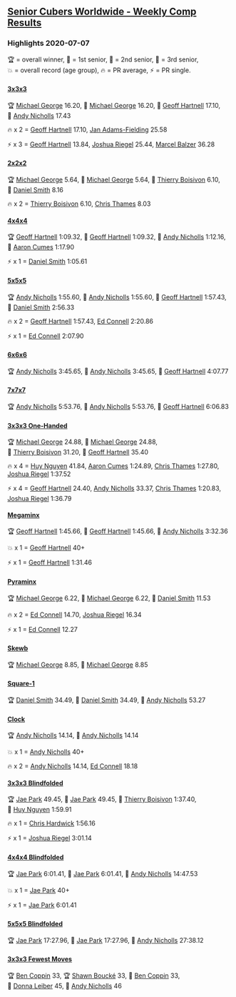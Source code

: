 <style>table {white-space: nowrap;}</style>

## [Senior Cubers Worldwide - Weekly Comp Results](/scw-comp/results/)
### Highlights 2020-07-07

<span style="white-space: nowrap;">🏆 = overall winner</span>, <span style="white-space: nowrap;">🥇 = 1st senior</span>, <span style="white-space: nowrap;">🥈 = 2nd senior</span>, <span style="white-space: nowrap;">🥉 = 3rd senior</span>, <span style="white-space: nowrap;">💥 = overall record (age group)</span>, <span style="white-space: nowrap;">🔥 = PR average</span>, <span style="white-space: nowrap;">⚡ = PR single</span>.

#### [3x3x3](333.md)

<span style="white-space: nowrap;">🏆 [Michael George](../../persons/michael_george/333.md) 16.20</span>, <span style="white-space: nowrap;">🥇 [Michael George](../../persons/michael_george/333.md) 16.20</span>, <span style="white-space: nowrap;">🥈 [Geoff Hartnell](../../persons/geoff_hartnell/333.md) 17.10</span>, <span style="white-space: nowrap;">🥉 [Andy Nicholls](../../persons/andy_nicholls/333.md) 17.43</span>

🔥 x 2 = <span style="white-space: nowrap;">[Geoff Hartnell](../../persons/geoff_hartnell/333.md) 17.10</span>, <span style="white-space: nowrap;">[Jan Adams-Fielding](../../persons/jan_adams_fielding/333.md) 25.58</span>

⚡ x 3 = <span style="white-space: nowrap;">[Geoff Hartnell](../../persons/geoff_hartnell/333.md) 13.84</span>, <span style="white-space: nowrap;">[Joshua Riegel](../../persons/joshua_riegel/333.md) 25.44</span>, <span style="white-space: nowrap;">[Marcel Balzer](../../persons/marcel_balzer/333.md) 36.28</span>

#### [2x2x2](222.md)

<span style="white-space: nowrap;">🏆 [Michael George](../../persons/michael_george/222.md) 5.64</span>, <span style="white-space: nowrap;">🥇 [Michael George](../../persons/michael_george/222.md) 5.64</span>, <span style="white-space: nowrap;">🥈 [Thierry Boisivon](../../persons/thierry_boisivon/222.md) 6.10</span>, <span style="white-space: nowrap;">🥉 [Daniel Smith](../../persons/daniel_smith/222.md) 8.16</span>

🔥 x 2 = <span style="white-space: nowrap;">[Thierry Boisivon](../../persons/thierry_boisivon/222.md) 6.10</span>, <span style="white-space: nowrap;">[Chris Thames](../../persons/chris_thames/222.md) 8.03</span>

#### [4x4x4](444.md)

<span style="white-space: nowrap;">🏆 [Geoff Hartnell](../../persons/geoff_hartnell/444.md) 1:09.32</span>, <span style="white-space: nowrap;">🥇 [Geoff Hartnell](../../persons/geoff_hartnell/444.md) 1:09.32</span>, <span style="white-space: nowrap;">🥈 [Andy Nicholls](../../persons/andy_nicholls/444.md) 1:12.16</span>, <span style="white-space: nowrap;">🥉 [Aaron Cumes](../../persons/aaron_cumes/444.md) 1:17.90</span>

⚡ x 1 = <span style="white-space: nowrap;">[Daniel Smith](../../persons/daniel_smith/444.md) 1:05.61</span>

#### [5x5x5](555.md)

<span style="white-space: nowrap;">🏆 [Andy Nicholls](../../persons/andy_nicholls/555.md) 1:55.60</span>, <span style="white-space: nowrap;">🥇 [Andy Nicholls](../../persons/andy_nicholls/555.md) 1:55.60</span>, <span style="white-space: nowrap;">🥈 [Geoff Hartnell](../../persons/geoff_hartnell/555.md) 1:57.43</span>, <span style="white-space: nowrap;">🥉 [Daniel Smith](../../persons/daniel_smith/555.md) 2:56.33</span>

🔥 x 2 = <span style="white-space: nowrap;">[Geoff Hartnell](../../persons/geoff_hartnell/555.md) 1:57.43</span>, <span style="white-space: nowrap;">[Ed Connell](../../persons/ed_connell/555.md) 2:20.86</span>

⚡ x 1 = <span style="white-space: nowrap;">[Ed Connell](../../persons/ed_connell/555.md) 2:07.90</span>

#### [6x6x6](666.md)

<span style="white-space: nowrap;">🏆 [Andy Nicholls](../../persons/andy_nicholls/666.md) 3:45.65</span>, <span style="white-space: nowrap;">🥇 [Andy Nicholls](../../persons/andy_nicholls/666.md) 3:45.65</span>, <span style="white-space: nowrap;">🥈 [Geoff Hartnell](../../persons/geoff_hartnell/666.md) 4:07.77</span>

#### [7x7x7](777.md)

<span style="white-space: nowrap;">🏆 [Andy Nicholls](../../persons/andy_nicholls/777.md) 5:53.76</span>, <span style="white-space: nowrap;">🥇 [Andy Nicholls](../../persons/andy_nicholls/777.md) 5:53.76</span>, <span style="white-space: nowrap;">🥈 [Geoff Hartnell](../../persons/geoff_hartnell/777.md) 6:06.83</span>

#### [3x3x3 One-Handed](333oh.md)

<span style="white-space: nowrap;">🏆 [Michael George](../../persons/michael_george/333oh.md) 24.88</span>, <span style="white-space: nowrap;">🥇 [Michael George](../../persons/michael_george/333oh.md) 24.88</span>, <span style="white-space: nowrap;">🥈 [Thierry Boisivon](../../persons/thierry_boisivon/333oh.md) 31.20</span>, <span style="white-space: nowrap;">🥉 [Geoff Hartnell](../../persons/geoff_hartnell/333oh.md) 35.40</span>

🔥 x 4 = <span style="white-space: nowrap;">[Huy Nguyen](../../persons/huy_nguyen/333oh.md) 41.84</span>, <span style="white-space: nowrap;">[Aaron Cumes](../../persons/aaron_cumes/333oh.md) 1:24.89</span>, <span style="white-space: nowrap;">[Chris Thames](../../persons/chris_thames/333oh.md) 1:27.80</span>, <span style="white-space: nowrap;">[Joshua Riegel](../../persons/joshua_riegel/333oh.md) 1:37.52</span>

⚡ x 4 = <span style="white-space: nowrap;">[Geoff Hartnell](../../persons/geoff_hartnell/333oh.md) 24.40</span>, <span style="white-space: nowrap;">[Andy Nicholls](../../persons/andy_nicholls/333oh.md) 33.37</span>, <span style="white-space: nowrap;">[Chris Thames](../../persons/chris_thames/333oh.md) 1:20.83</span>, <span style="white-space: nowrap;">[Joshua Riegel](../../persons/joshua_riegel/333oh.md) 1:36.79</span>

#### [Megaminx](minx.md)

<span style="white-space: nowrap;">🏆 [Geoff Hartnell](../../persons/geoff_hartnell/minx.md) 1:45.66</span>, <span style="white-space: nowrap;">🥇 [Geoff Hartnell](../../persons/geoff_hartnell/minx.md) 1:45.66</span>, <span style="white-space: nowrap;">🥈 [Andy Nicholls](../../persons/andy_nicholls/minx.md) 3:32.36</span>

💥 x 1 = <span style="white-space: nowrap;">[Geoff Hartnell](../../persons/geoff_hartnell/minx.md) 40+</span>

⚡ x 1 = <span style="white-space: nowrap;">[Geoff Hartnell](../../persons/geoff_hartnell/minx.md) 1:31.46</span>

#### [Pyraminx](pyram.md)

<span style="white-space: nowrap;">🏆 [Michael George](../../persons/michael_george/pyram.md) 6.22</span>, <span style="white-space: nowrap;">🥇 [Michael George](../../persons/michael_george/pyram.md) 6.22</span>, <span style="white-space: nowrap;">🥈 [Daniel Smith](../../persons/daniel_smith/pyram.md) 11.53</span>

🔥 x 2 = <span style="white-space: nowrap;">[Ed Connell](../../persons/ed_connell/pyram.md) 14.70</span>, <span style="white-space: nowrap;">[Joshua Riegel](../../persons/joshua_riegel/pyram.md) 16.34</span>

⚡ x 1 = <span style="white-space: nowrap;">[Ed Connell](../../persons/ed_connell/pyram.md) 12.27</span>

#### [Skewb](skewb.md)

<span style="white-space: nowrap;">🏆 [Michael George](../../persons/michael_george/skewb.md) 8.85</span>, <span style="white-space: nowrap;">🥇 [Michael George](../../persons/michael_george/skewb.md) 8.85</span>

#### [Square-1](sq1.md)

<span style="white-space: nowrap;">🏆 [Daniel Smith](../../persons/daniel_smith/sq1.md) 34.49</span>, <span style="white-space: nowrap;">🥇 [Daniel Smith](../../persons/daniel_smith/sq1.md) 34.49</span>, <span style="white-space: nowrap;">🥈 [Andy Nicholls](../../persons/andy_nicholls/sq1.md) 53.27</span>

#### [Clock](clock.md)

<span style="white-space: nowrap;">🏆 [Andy Nicholls](../../persons/andy_nicholls/clock.md) 14.14</span>, <span style="white-space: nowrap;">🥇 [Andy Nicholls](../../persons/andy_nicholls/clock.md) 14.14</span>

💥 x 1 = <span style="white-space: nowrap;">[Andy Nicholls](../../persons/andy_nicholls/clock.md) 40+</span>

🔥 x 2 = <span style="white-space: nowrap;">[Andy Nicholls](../../persons/andy_nicholls/clock.md) 14.14</span>, <span style="white-space: nowrap;">[Ed Connell](../../persons/ed_connell/clock.md) 18.18</span>

#### [3x3x3 Blindfolded](333bf.md)

<span style="white-space: nowrap;">🏆 [Jae Park](../../persons/jae_park/333bf.md) 49.45</span>, <span style="white-space: nowrap;">🥇 [Jae Park](../../persons/jae_park/333bf.md) 49.45</span>, <span style="white-space: nowrap;">🥈 [Thierry Boisivon](../../persons/thierry_boisivon/333bf.md) 1:37.40</span>, <span style="white-space: nowrap;">🥉 [Huy Nguyen](../../persons/huy_nguyen/333bf.md) 1:59.91</span>

🔥 x 1 = <span style="white-space: nowrap;">[Chris Hardwick](../../persons/chris_hardwick/333bf.md) 1:56.16</span>

⚡ x 1 = <span style="white-space: nowrap;">[Joshua Riegel](../../persons/joshua_riegel/333bf.md) 3:01.14</span>

#### [4x4x4 Blindfolded](444bf.md)

<span style="white-space: nowrap;">🏆 [Jae Park](../../persons/jae_park/444bf.md) 6:01.41</span>, <span style="white-space: nowrap;">🥇 [Jae Park](../../persons/jae_park/444bf.md) 6:01.41</span>, <span style="white-space: nowrap;">🥈 [Andy Nicholls](../../persons/andy_nicholls/444bf.md) 14:47.53</span>

💥 x 1 = <span style="white-space: nowrap;">[Jae Park](../../persons/jae_park/444bf.md) 40+</span>

⚡ x 1 = <span style="white-space: nowrap;">[Jae Park](../../persons/jae_park/444bf.md) 6:01.41</span>

#### [5x5x5 Blindfolded](555bf.md)

<span style="white-space: nowrap;">🏆 [Jae Park](../../persons/jae_park/555bf.md) 17:27.96</span>, <span style="white-space: nowrap;">🥇 [Jae Park](../../persons/jae_park/555bf.md) 17:27.96</span>, <span style="white-space: nowrap;">🥈 [Andy Nicholls](../../persons/andy_nicholls/555bf.md) 27:38.12</span>

#### [3x3x3 Fewest Moves](333fm.md)

<span style="white-space: nowrap;">🏆 [Ben Coppin](../../persons/ben_coppin/333fm.md) 33</span>, <span style="white-space: nowrap;">🏆 [Shawn Boucké](../../persons/shawn_boucke/333fm.md) 33</span>, <span style="white-space: nowrap;">🥇 [Ben Coppin](../../persons/ben_coppin/333fm.md) 33</span>, <span style="white-space: nowrap;">🥈 [Donna Leiber](../../persons/donna_leiber/333fm.md) 45</span>, <span style="white-space: nowrap;">🥉 [Andy Nicholls](../../persons/andy_nicholls/333fm.md) 46</span>


<!-- Global site tag (gtag.js) - Google Analytics -->
<script async src="https://www.googletagmanager.com/gtag/js?id=UA-86348435-3"></script>
<script>window.dataLayer = window.dataLayer || []; function gtag() {dataLayer.push(arguments);} gtag('js', new Date()); gtag('config', 'UA-86348435-3');</script>
